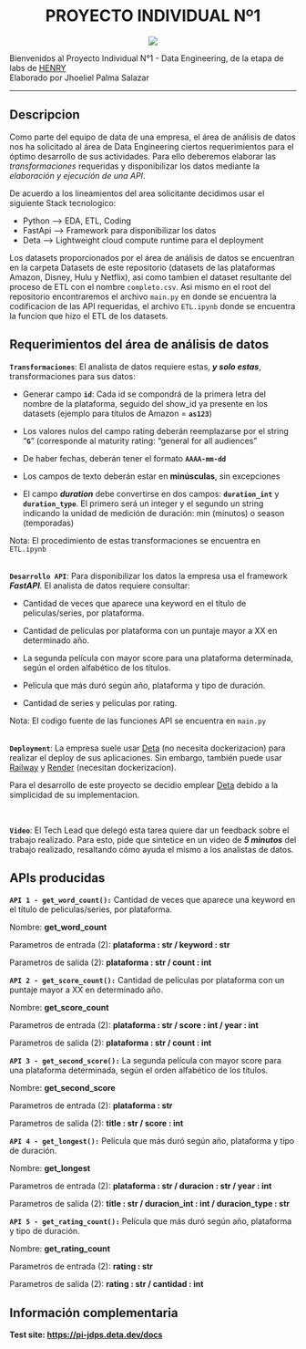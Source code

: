 # <h1 align=center> **PROYECTO INDIVIDUAL Nº1** </h1>
<p align=center><img src=https://www.feedingthemachine.ai/wp-content/uploads/2021/04/data-engineering-dl-2020-1024x401-1.png><p>

Bienvenidos al Proyecto Individual N°1 - Data Engineering, de la etapa de labs de [HENRY](https://www.soyhenry.com/)
<br/>
Elaborado por Jhoeliel Palma Salazar
<hr>

## **Descripcion**
Como parte del equipo de data de una empresa, el área de análisis de datos nos ha solicitado al área de Data Engineering ciertos requerimientos para el óptimo desarrollo de sus actividades. Para ello deberemos elaborar las *transformaciones* requeridas y disponibilizar los datos mediante la *elaboración y ejecución de una API*.

De acuerdo a los lineamientos del area solicitante decidimos usar el siguiente Stack tecnologico:
+ Python --> EDA, ETL, Coding
+ FastApi --> Framework para disponibilizar los datos
+ Deta --> Lightweight cloud compute runtime para el deployment

Los datasets proporcionados por el área de análisis de datos se encuentran en la carpeta Datasets de este repositorio (datasets de las plataformas Amazon, Disney, Hulu y Netflix), asi como tambien el dataset resultante del proceso de ETL con el nombre `completo.csv`. Asi mismo en el root del repositorio encontraremos el archivo `main.py` en donde se encuentra la codificacion de las API requeridas, el archivo `ETL.ipynb` donde se encuentra la funcion que hizo el ETL de los datasets.

## **Requerimientos del área de análisis de datos**

**`Transformaciones`**:  El analista de datos requiere estas, ***y solo estas***, transformaciones para sus datos:


+ Generar campo **`id`**: Cada id se compondrá de la primera letra del nombre de la plataforma, seguido del show_id ya presente en los datasets (ejemplo para títulos de Amazon = **`as123`**)

+ Los valores nulos del campo rating deberán reemplazarse por el string “**`G`**” (corresponde al maturity rating: “general for all audiences”

+ De haber fechas, deberán tener el formato **`AAAA-mm-dd`**

+ Los campos de texto deberán estar en **minúsculas**, sin excepciones 

+ El campo ***duration*** debe convertirse en dos campos: **`duration_int`** y **`duration_type`**. El primero será un integer y el segundo un string indicando la unidad de medición de duración: min (minutos) o season (temporadas)


Nota: El procedimiento de estas transformaciones se encuentra en `ETL.ipynb` 
<br/><br/>

**`Desarrollo API`**:  Para disponibilizar los datos la empresa usa el framework ***FastAPI***. El analista de datos requiere consultar:

+ Cantidad de veces que aparece una keyword en el título de peliculas/series, por plataforma.

+ Cantidad de películas por plataforma con un puntaje mayor a XX en determinado año.

+ La segunda película con mayor score para una plataforma determinada, según el orden alfabético de los títulos.

+ Película que más duró según año, plataforma y tipo de duración.

+ Cantidad de series y películas por rating.


Nota: El codigo fuente de las funciones API se encuentra en `main.py`
<br/><br/>

**`Deployment`**: La empresa suele usar [Deta](https://www.deta.sh/?ref=fastapi) (no necesita dockerizacion) para realizar el deploy de sus aplicaciones. Sin embargo, también puede usar [Railway](https://railway.app/) y [Render](https://render.com/docs/free#free-web-services) (necesitan dockerizacion).

Para el desarrollo de este proyecto se decidio emplear [Deta](https://www.deta.sh/?ref=fastapi) debido a la simplicidad de su implementacion.
<br/>

<br/>

**`Video`**: El Tech Lead que delegó esta tarea quiere dar un feedback sobre el trabajo realizado. Para esto, pide que sintetice en un video de ***5 minutos*** del trabajo realizado, resaltando cómo ayuda el mismo a los analistas de datos.
<br/>

## **APIs producidas**

**`API 1 - get_word_count():`** Cantidad de veces que aparece una keyword en el título de peliculas/series, por plataforma.

Nombre: **get_word_count**

Parametros de entrada (2): **plataforma : str / keyword : str**

Parametros de salida (2): **plataforma : str / count : int**

**`API 2 - get_score_count():`** Cantidad de películas por plataforma con un puntaje mayor a XX en determinado año.

Nombre: **get_score_count**

Parametros de entrada (2): **plataforma : str / score : int / year : int**

Parametros de salida (2): **plataforma : str / count : int**

**`API 3 - get_second_score():`** La segunda película con mayor score para una plataforma determinada, según el orden alfabético de los títulos.

Nombre: **get_second_score**

Parametros de entrada (2): **plataforma : str**

Parametros de salida (2): **title : str / score : int**

**`API 4 - get_longest():`** Película que más duró según año, plataforma y tipo de duración.

Nombre: **get_longest**

Parametros de entrada (2): **plataforma : str / duracion : str / year : int**

Parametros de salida (2): **title : str / duracion_int : int / duracion_type : str**

**`API 5 - get_rating_count():`** Película que más duró según año, plataforma y tipo de duración.

Nombre: **get_rating_count**

Parametros de entrada (2): **rating : str**

Parametros de salida (2): **rating : str / cantidad : int**

## **Información complementaria**

**Test site: https://pi-jdps.deta.dev/docs**

